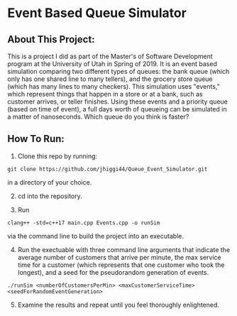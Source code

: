 # Event Based Queue Simulator

## About This Project:

This is a project I did as part of the Master's of Software Development program at the University of Utah in Spring of 2019. It is an event based simulation comparing two different types of queues: the bank queue (which only has one shared line to many tellers), and the grocery store queue (which has many lines to many checkers). This simulation uses "events," which represent things that happen in a store or at a bank, such as customer arrives, or teller finishes. Using these events and a priority queue (based on time of event), a full days worth of queueing can be simulated in a matter of nanoseconds. Which queue do you think is faster? 

## How To Run:
1. Clone this repo by running: 
```
git clone https://github.com/jhiggi44/Queue_Event_Simulator.git
```
in a directory of your choice. 

2. cd into the repository. 

3. Run
```
clang++ -std=c++17 main.cpp Events.cpp -o runSim
```
via the command line to build the project into an executable.

4. Run the exectuable with three command line arguments that indicate the average number of customers that arrive per minute, the max service time for a customer (which represents that one customer who took the longest), and a seed for the pseudorandom generation of events. 
```
./runSim <numberOfCustomersPerMin> <maxCustomerServiceTime> <seedForRandomEventGeneration>
````
5. Examine the results and repeat until you feel thoroughly enlightened. 

